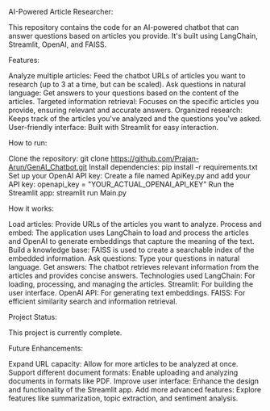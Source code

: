 AI-Powered Article Researcher:

This repository contains the code for an AI-powered chatbot that can answer questions based on articles you provide. It's built using LangChain, Streamlit, OpenAI, and FAISS.

Features:

Analyze multiple articles: Feed the chatbot URLs of articles you want to research (up to 3 at a time, but can be scaled).
Ask questions in natural language: Get answers to your questions based on the content of the articles.
Targeted information retrieval: Focuses on the specific articles you provide, ensuring relevant and accurate answers.
Organized research: Keeps track of the articles you've analyzed and the questions you've asked.
User-friendly interface: Built with Streamlit for easy interaction.

How to run:

Clone the repository: git clone https://github.com/Prajan-Arun/GenAI_Chatbot.git
Install dependencies: pip install -r requirements.txt
Set up your OpenAI API key: Create a file named ApiKey.py and add your API key: openapi_key = "YOUR_ACTUAL_OPENAI_API_KEY"
Run the Streamlit app: streamlit run Main.py

How it works:

Load articles: Provide URLs of the articles you want to analyze.
Process and embed: The application uses LangChain to load and process the articles and OpenAI to generate embeddings that capture the meaning of the text.
Build a knowledge base: FAISS is used to create a searchable index of the embedded information.
Ask questions: Type your questions in natural language.
Get answers: The chatbot retrieves relevant information from the articles and provides concise answers.
Technologies used
LangChain: For loading, processing, and managing the articles.
Streamlit: For building the user interface.
OpenAI API: For generating text embeddings.
FAISS: For efficient similarity search and information retrieval.

Project Status:

This project is currently complete.

Future Enhancements:

Expand URL capacity: Allow for more articles to be analyzed at once.
Support different document formats: Enable uploading and analyzing documents in formats like PDF.
Improve user interface: Enhance the design and functionality of the Streamlit app.
Add more advanced features: Explore features like summarization, topic extraction, and sentiment analysis.
